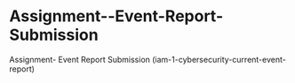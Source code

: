 # Assignment--Event-Report-Submission
Assignment- Event Report Submission (iam-1-cybersecurity-current-event-report)
